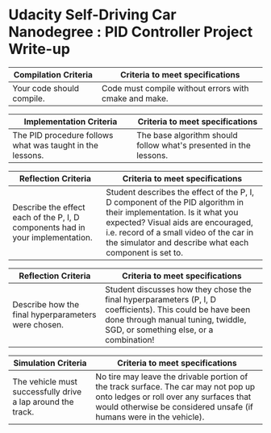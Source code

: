 # Udacity Self-Driving Car Nanodegree : PID Controller Project Write-up

Compilation Criteria | Criteria to meet specifications
-------------------- | -------------------------------
Your code should compile. | Code must compile without errors with cmake and make.


Implementation Criteria | Criteria to meet specifications
----------------------- | -------------------------------
The PID procedure follows what was taught in the lessons.| The base algorithm should follow what's presented in the lessons.


Reflection Criteria | Criteria to meet specifications
-------------------- | -------------------------------
Describe the effect each of the P, I, D components had in your implementation. | Student describes the effect of the P, I, D component of the PID algorithm in their implementation. Is it what you expected? Visual aids are encouraged, i.e. record of a small video of the car in the simulator and describe what each component is set to.


Reflection Criteria | Criteria to meet specifications
-------------------- | -------------------------------
Describe how the final hyperparameters were chosen. | Student discusses how they chose the final hyperparameters (P, I, D coefficients). This could be have been done through manual tuning, twiddle, SGD, or something else, or a combination!


Simulation Criteria | Criteria to meet specifications
-------------------- | -------------------------------
The vehicle must successfully drive a lap around the track. | No tire may leave the drivable portion of the track surface. The car may not pop up onto ledges or roll over any surfaces that would otherwise be considered unsafe (if humans were in the vehicle).




